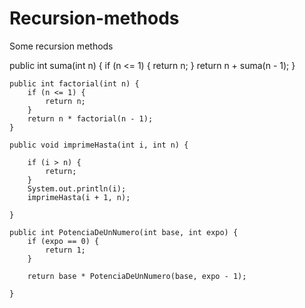 # Recursion-methods
Some recursion methods
   
   public int suma(int n) {
        if (n <= 1) {
            return n;
        }
        return n + suma(n - 1);
    }


    public int factorial(int n) {
        if (n <= 1) {
            return n;
        }
        return n * factorial(n - 1);
    }

    public void imprimeHasta(int i, int n) {

        if (i > n) {
            return;
        }
        System.out.println(i);
        imprimeHasta(i + 1, n);

    }

    public int PotenciaDeUnNumero(int base, int expo) {
        if (expo == 0) {
            return 1;
        }

        return base * PotenciaDeUnNumero(base, expo - 1);

    }
